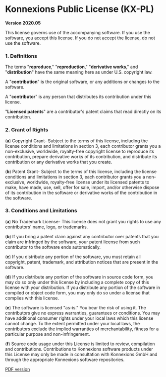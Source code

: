 # Konnexions Public License (KX-PL) #

**Version 2020.05**

This license governs use of the accompanying software. 
If you use the software, you accept this license. 
If you do not accept the license, do not use the software.

### 1. Definitions ###

The terms "**reproduce**," "**reproduction**," "**derivative works**," and "**distribution**" have the
same meaning here as under U.S. copyright law.

A "**contribution**" is the original software, or any additions or changes to the software.

A "**contributor**" is any person that distributes its contribution under this license.

"**Licensed patents**" are a contributor's patent claims that read directly on its contribution.

### 2. Grant of Rights ###

(**a**)  Copyright Grant- Subject to the terms of this license, including the license conditions and limitations in section 3, each contributor grants you a non-exclusive, worldwide, royalty-free copyright license to reproduce its contribution, prepare derivative works of its contribution, and distribute its contribution or any derivative works that you create.

(**b**)  Patent Grant- Subject to the terms of this license, including the license conditions and limitations in section 3, each contributor grants you a non-exclusive, worldwide, royalty-free license under its licensed patents to make, have made, use, sell, offer for sale, import, and/or otherwise dispose of its contribution in the software or derivative works of the contribution in the software.

### 3. Conditions and Limitations ###

(**a**)  No Trademark License- This license does not grant you rights to use any contributors' name, logo, or trademarks.

(**b**)  If you bring a patent claim against any contributor over patents that you claim are infringed by the software, your patent license from such contributor to the software ends automatically.

(**c**)  If you distribute any portion of the software, you must retain all copyright, patent, trademark, and attribution notices that are present in the software.

(**d**)  If you distribute any portion of the software in source code form, you may do so only under this license by including a complete copy of this license with your distribution. If you distribute any portion of the software in compiled or object code form, you may only do so under a license that complies with this license.

(**e**)  The software is licensed "as-is." You bear the risk of using it. The contributors give no express warranties, guarantees or conditions. You may have additional consumer rights under your local laws which this license cannot change. To the extent permitted under your local laws, the contributors exclude the implied warranties of merchantability, fitness for a particular purpose and non-infringement.

(**f**)  Source code usage under this License is limited to review, compilation and contributions. Contributions to Konnexions software products under this License may only be made in consultation with Konnexions GmbH and through the appropriate Konnexions software repositories.


[PDF version](https://github.com/KonnexionsGmbH/shared_resources/blob/master/License/KX-PL-2020.05.pdf)
